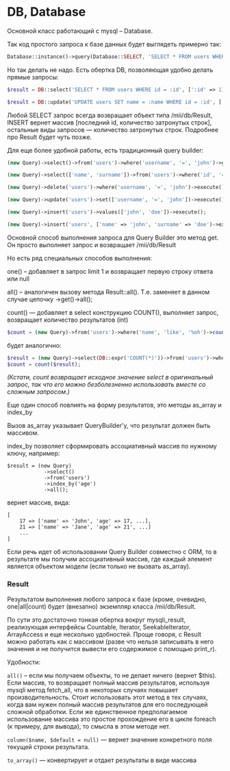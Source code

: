 # DB, Database

Основной класс работающий с mysql – Database.

Так код простого запроса к базе данных будет выглядеть примерно так:
```php
Database::instance()->query(Database::SELECT, 'SELECT * FROM users WHERE id = ' . $id);
```

Но так делать не надо. Есть обертка DB, позволяющая удобно делать прямые запросы:

```php
$result = DB::select('SELECT * FROM users WHERE id = :id', [':id' => 1]);

$result = DB::update('UPDATE users SET name = :name WHERE id = :id', [':name' => 'John', ':id' => 1]);
```

Любой SELECT запрос всегда возвращает объект типа /mii/db/Result, INSERT вернет массив [последний id, количество затронутых строк], 
остальные виды запросов — количество затронутых строк. Подробнее про Result будет чуть позже. 

Для еще более удобной работы, есть традиционный query builder:

```php
(new Query)->select()->from('users')->where('username', '=', 'john')->get();

(new Query)->select(['name', 'surname'])->from('users')->where('id', '=', '1')->one();

(new Query)->delete('users')->where('username', '=', 'john')->execute();

(new Query)->update('users')->set(['username', '=', 'john'])->execute();

(new Query)->insert('users')->values(['john', 'doe'])->execute();

(new Query)->insert('users', ['name' => 'john', 'surname' => 'doe')->execute();

```

Основной способ выполнения запроса для Query Builder это метод get. Он просто выполняет запрос и возвращает /mii/db/Result

Но есть ряд специальных способов выполнения:

one() – добавляет в запрос limit 1 и возвращает первую строку ответа или null

all() – аналогичен вызову метода Result::all(). Т.е. заменяет в данном случае цепочку ->get()->all();

count() — добавляет в select конструкцию COUNT(), выполняет запрос, возвращает количество результатов (int) 

```php
$count = (new Query)->from('users')->where('name', 'like', '%oh')->count();
```
будет аналогично:

```php
$result = (new Query)->select(DB::expr('COUNT(*)'))->from('users')->where('name', 'like', '%oh')->get();
$count = count($result);
```

*(Кстати, count возвращает исходное значение select в оригинальный запрос, так что его можно безболезненно использовать вместе 
со сложным запросом.)*

Еще один способ повлиять на форму результатов, это методы as_array и index_by

Вызов as_array указывает QueryBuilder'у, что результат должен быть массивом. 
 
index_by позволяет сформировать ассоциативный массив по нужному ключу, например:

```
$result = (new Query)
            ->select()
            ->from('users')
            ->index_by('age')
            ->all();
```
вернет массив, вида:
```
[
    17 => ['name' => 'John', 'age' => 17, ...],
    21 => ['name' => 'Jane', 'age' => 21', ...]
    ...
]
```
Если речь идет об использовании Query Builder совместно с ORM, то в результате мы получим ассоциативный массив, где каждый 
элемент является объектом модели (если только не вызвать as_array).


### Result

Результатом выполнения любого запроса к базе (кроме, очевидно, one|all|count) будет (внезапно) экземпляр класса /mii/db/Result.

По сути это достаточно тонкая обертка вокруг mysqli_result, реализующая интерфейсы Countable, Iterator, SeekableIterator, ArrayAccess
и еще несколько удобностей. Проще говоря, с Result можно работать как с массивом (разве что нельзя записывать в него значения 
и не получится вывести его содержимое с помощью print_r).

Удобности:

`all()` – если мы получаем объекты, то не делает ничего (вернет $this). Если массив, то возвращает полный массив результатов,
используя mysqli метод fetch_all, что в некоторых случаях повышает производительность. Стоит использовать этот метод в тех случаях,
когда вам нужен полный массив результатов для его последующей сложной обработки. Если же единственное предполагаемое использование массива это 
простое прохождение его в цикле foreach (к примеру, для вывода), то смысла в этом методе нет.

`column($name, $default = null)` — вернет значение конкретного поля текущей строки результата.

`to_array()` — конвертирует и отдает результаты в виде массива




